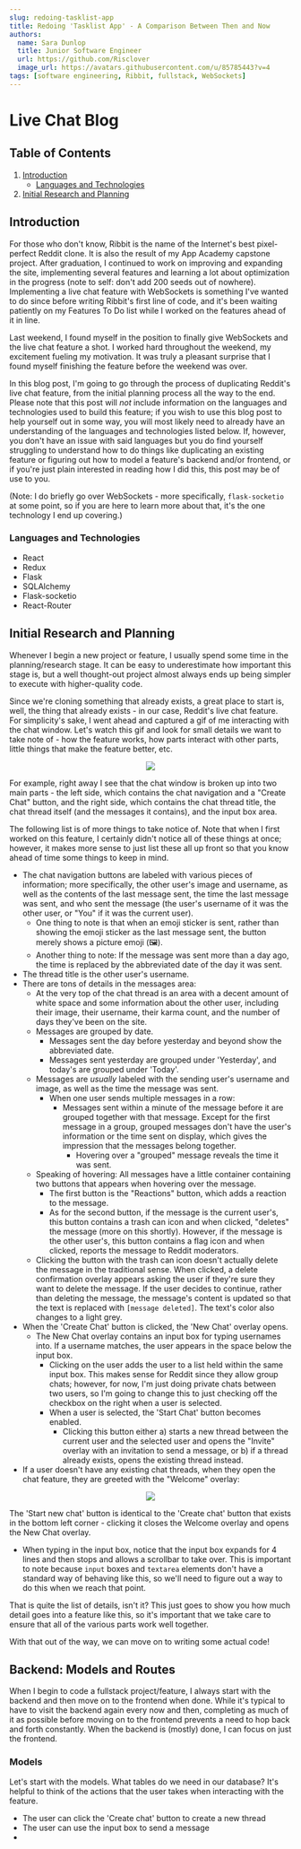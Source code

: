 ```yaml
---
slug: redoing-tasklist-app
title: Redoing 'Tasklist App' - A Comparison Between Then and Now
authors:
  name: Sara Dunlop
  title: Junior Software Engineer
  url: https://github.com/Risclover
  image_url: https://avatars.githubusercontent.com/u/85785443?v=4
tags: [software engineering, Ribbit, fullstack, WebSockets]
---
```


# Live Chat Blog

## Table of Contents

1. [Introduction](#introduction)
   - [Languages and Technologies](#languages-and-technologies)
2. [Initial Research and Planning](#initial-research-and-planning)

## Introduction

For those who don't know, Ribbit is the name of the Internet's best pixel-perfect Reddit clone. It is also the result of my App Academy capstone project. After graduation, I continued to work on improving and expanding the site, implementing several features and learning a lot about optimization in the progress (note to self: don't add 200 seeds out of nowhere). Implementing a live chat feature with WebSockets is something I've wanted to do since before writing Ribbit's first line of code, and it's been waiting patiently on my Features To Do list while I worked on the features ahead of it in line.

Last weekend, I found myself in the position to finally give WebSockets and the live chat feature a shot. I worked hard throughout the weekend, my excitement fueling my motivation. It was truly a pleasant surprise that I found myself finishing the feature before the weekend was over.

In this blog post, I'm going to go through the process of duplicating Reddit's live chat feature, from the initial planning process all the way to the end. Please note that this post will _not_ include information on the languages and technologies used to build this feature; if you wish to use this blog post to help yourself out in some way, you will most likely need to already have an understanding of the languages and technologies listed below. If, however, you don't have an issue with said languages but you do find yourself struggling to understand how to do things like duplicating an existing feature or figuring out how to model a feature's backend and/or frontend, or if you're just plain interested in reading how I did this, this post may be of use to you.

(Note: I do briefly go over WebSockets - more specifically, `flask-socketio` at some point, so if you are here to learn more about that, it's the one technology I end up covering.)

### Languages and Technologies

- React
- Redux
- Flask
- SQLAlchemy
- Flask-socketio
- React-Router

## Initial Research and Planning

Whenever I begin a new project or feature, I usually spend some time in the planning/research stage. It can be easy to underestimate how important this stage is, but a well thought-out project almost always ends up being simpler to execute with higher-quality code.

Since we're cloning something that already exists, a great place to start is, well, the thing that already exists - in our case, Reddit's live chat feature. For simplicity's sake, I went ahead and captured a gif of me interacting with the chat window. Let's watch this gif and look for small details we want to take note of - how the feature works, how parts interact with other parts, little things that make the feature better, etc.

<p align="center"><img src="../6ek5EavVy4.gif" /></p>

For example, right away I see that the chat window is broken up into two main parts - the left side, which contains the chat navigation and a "Create Chat" button, and the right side, which contains the chat thread title, the chat thread itself (and the messages it contains), and the input box area.

The following list is of more things to take notice of. Note that when I first worked on this feature, I certainly didn't notice all of these things at once; however, it makes more sense to just list these all up front so that you know ahead of time some things to keep in mind.

- The chat navigation buttons are labeled with various pieces of information; more specifically, the other user's image and username, as well as the contents of the last message sent, the time the last message was sent, and who sent the message (the user's username of it was the other user, or "You" if it was the current user).
  - One thing to note is that when an emoji sticker is sent, rather than showing the emoji sticker as the last message sent, the button merely shows a picture emoji (🖼️).
  - Another thing to note: If the message was sent more than a day ago, the time is replaced by the abbreviated date of the day it was sent.
- The thread title is the other user's username.
- There are tons of details in the messages area:
  - At the very top of the chat thread is an area with a decent amount of white space and some information about the other user, including their image, their username, their karma count, and the number of days they've been on the site.
  - Messages are grouped by date.
    - Messages sent the day before yesterday and beyond show the abbreviated date.
    - Messages sent yesterday are grouped under 'Yesterday', and today's are grouped under 'Today'.
  - Messages are _usually_ labeled with the sending user's username and image, as well as the time the message was sent.
    - When one user sends multiple messages in a row:
      - Messages sent within a minute of the message before it are grouped together with that message. Except for the first message in a group, grouped messages don't have the user's information or the time sent on display, which gives the impression that the messages belong together.
        - Hovering over a "grouped" message reveals the time it was sent.
  - Speaking of hovering: All messages have a little container containing two buttons that appears when hovering over the message.
    - The first button is the "Reactions" button, which adds a reaction to the message.
    - As for the second button, if the message is the current user's, this button contains a trash can icon and when clicked, "deletes" the message (more on this shortly). However, if the message is the other user's, this button contains a flag icon and when clicked, reports the message to Reddit moderators.
  - Clicking the button with the trash can icon doesn't actually delete the message in the traditional sense. When clicked, a delete confirmation overlay appears asking the user if they're sure they want to delete the message. If the user decides to continue, rather than deleting the message, the message's content is updated so that the text is replaced with `[message deleted]`. The text's color also changes to a light grey.
- When the 'Create Chat' button is clicked, the 'New Chat' overlay opens.
  - The New Chat overlay contains an input box for typing usernames into. If a username matches, the user appears in the space below the input box.
    - Clicking on the user adds the user to a list held within the same input box. This makes sense for Reddit since they allow group chats; however, for now, I'm just doing private chats between two users, so I'm going to change this to just checking off the checkbox on the right when a user is selected.
    - When a user is selected, the 'Start Chat' button becomes enabled.
      - Clicking this button either
        a) starts a new thread between the current user and the selected user and opens the "Invite" overlay with an invitation to send a message, or
        b) if a thread already exists, opens the existing thread instead.
- If a user doesn't have any existing chat threads, when they open the chat feature, they are greeted with the "Welcome" overlay:
<p align="center"><img src="../welcome-overlay.png" /></p>

The 'Start new chat' button is identical to the 'Create chat' button that exists in the bottom left corner - clicking it closes the Welcome overlay and opens the New Chat overlay.

- When typing in the input box, notice that the input box expands for 4 lines and then stops and allows a scrollbar to take over. This is important to note because `input` boxes and `textarea` elements don't have a standard way of behaving like this, so we'll need to figure out a way to do this when we reach that point.

That is quite the list of details, isn't it? This just goes to show you how much detail goes into a feature like this, so it's important that we take care to ensure that all of the various parts work well together.

With that out of the way, we can move on to writing some actual code!

## Backend: Models and Routes

When I begin to code a fullstack project/feature, I always start with the backend and then move on to the frontend when done. While it's typical to have to visit the backend again every now and then, completing as much of it as possible before moving on to the frontend prevents a need to hop back and forth constantly. When the backend is (mostly) done, I can focus on just the frontend.

### Models

Let's start with the models. What tables do we need in our database? It's helpful to think of the actions that the user takes when interacting with the feature.
- The user can click the 'Create chat' button to create a new thread
- The user can use the input box to send a message
- 
